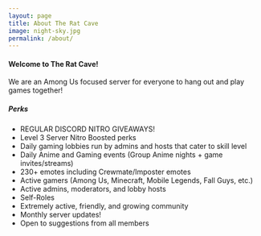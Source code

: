```yaml
---
layout: page
title: About The Rat Cave
image: night-sky.jpg
permalink: /about/
---
```


#### Welcome to The Rat Cave! ####

We are an Among Us focused server for everyone to hang out and play games together!

##### Perks #####
- REGULAR DISCORD NITRO GIVEAWAYS!
- Level 3 Server Nitro Boosted perks
- Daily gaming lobbies run by admins and hosts that cater to skill level
- Daily Anime and Gaming events (Group Anime nights + game invites/streams)
- 230+ emotes including Crewmate/Imposter emotes
- Active gamers (Among Us, Minecraft, Mobile Legends, Fall Guys, etc.)
- Active admins, moderators, and lobby hosts
- Self-Roles
- Extremely active, friendly, and growing community
- Monthly server updates!
- Open to suggestions from all members

